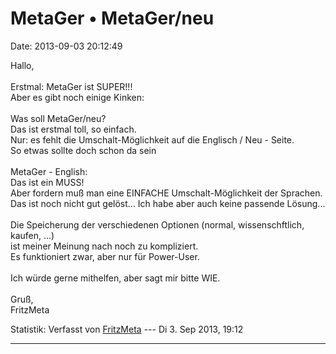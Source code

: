 MetaGer • MetaGer/neu
=====================

Date: 2013-09-03 20:12:49

Hallo,\
\
Erstmal: MetaGer ist SUPER!!!\
Aber es gibt noch einige Kinken:\
\
Was soll MetaGer/neu?\
Das ist erstmal toll, so einfach.\
Nur: es fehlt die Umschalt-Möglichkeit auf die Englisch / Neu - Seite.\
So etwas sollte doch schon da sein\
\
MetaGer - English:\
Das ist ein MUSS!\
Aber fordern muß man eine EINFACHE Umschalt-Möglichkeit der Sprachen.\
Das ist noch nicht gut gelöst\... Ich habe aber auch keine passende
Lösung\...\
\
Die Speicherung der verschiedenen Optionen (normal, wissenschftlich,
kaufen, \...)\
ist meiner Meinung nach noch zu kompliziert.\
Es funktioniert zwar, aber nur für Power-User.\
\
Ich würde gerne mithelfen, aber sagt mir bitte WIE.\
\
Gruß,\
FritzMeta

Statistik: Verfasst von
[FritzMeta](http://forum.suma-ev.de/memberlist.php?mode=viewprofile&u=106)
--- Di 3. Sep 2013, 19:12

------------------------------------------------------------------------
